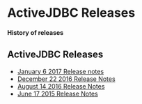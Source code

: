 <div class="page-header">
   <h1>ActiveJDBC Releases</h1> 
   <h4>History of releases</h4>
</div>

## ActiveJDBC Releases


* [January 6 2017 Release notes](activejdbc-release-notes-january-06-2017)
* [December 22 2016 Release Notes](activejdbc-release-notes-december-22-2016)
* [August 14 2016 Release Notes](activejdbc-release-notes-august14-2016)
* [June 17 2015 Release Notes](activejdbc-release-notes-june17-2015)


